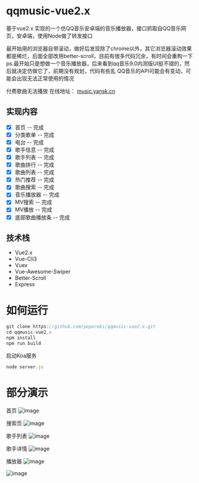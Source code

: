 # qqmusic-vue2.x
基于vue2.x  实现的一个仿QQ音乐安卓端的音乐播放器，接口抓取自QQ音乐网页，安卓端，使用Node做了转发接口

最开始用的浏览器自带滚动，做好后发现除了chrome以外，其它浏览器滚动效果都是稀烂，后面全部改用better-scroll，目前有很多代码冗余，有时间会重构一下
ps.最开始只是想做一个音乐播放器，后来看到qq音乐9.0内测版UI挺不错的，然后就决定仿做它了，前期没有规划，代码有些乱
QQ音乐的API可能会有变动，可能会出现无法正常使用的情况

付费歌曲无法播放
在线地址： [music.yansk.cn](http://music.yansk.cn)

## 实现内容
- [x] 首页 -- 完成
- [x] 分类歌单 -- 完成
- [x] 电台 -- 完成
- [X] 歌手信息 -- 完成
- [X] 歌手列表 -- 完成
- [x] 歌曲排行 -- 完成
- [x] 歌曲列表 -- 完成
- [x] 热门推荐 -- 完成
- [x] 歌曲搜索 -- 完成
- [x] 音乐播放器 -- 完成
- [x] MV搜索 -- 完成
- [x] MV播放 -- 完成
- [x] 底部歌曲播放条 -- 完成

## 技术栈
- Vue2.x
- Vue-Cli3
- Vuex
- Vue-Awesome-Swiper
- Better-Scroll
- Express




# 如何运行
```javascript
git clone https://github.com/poporeki/qqmusic-vue2.x.git
cd qqmusic-vue2.x
npm install
npm run build
```

启动Koa服务
```javascript
node server.js

```


# 部分演示

首页
![image](http://image.yansk.cn/tegVGBW8yb.gif)

搜索页
![image](http://image.yansk.cn/search.gif)

歌手列表
![image](http://image.yansk.cn/singer_list.gif)

歌手详情
![image](http://image.yansk.cn/singer_detail.gif)

播放器
![image](http://image.yansk.cn/f1NwqZlP5V.gif)

![image](http://image.yansk.cn/mv.gif)
